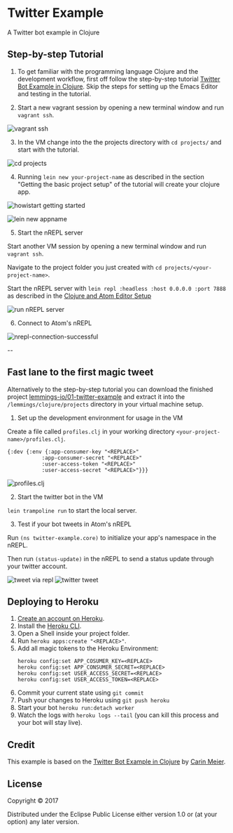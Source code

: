 # Twitter Example

A Twitter bot example in Clojure

## Step-by-step Tutorial

1. To get familiar with the programming language Clojure and the development workflow, first off follow the step-by-step tutorial [Twitter Bot Example in Clojure](http://howistart.org/posts/clojure/1). Skip the steps for setting up the Emacs Editor and testing in the tutorial.

2. Start a new vagrant session by opening a new terminal window and run `vagrant ssh`.

  ![vagrant ssh](doc/images/vagrant-ssh.png)

3. In the VM change into the the projects directory with `cd projects/` and start with the tutorial.

  ![cd projects](doc/images/cd-projects.png)

4. Running `lein new your-project-name` as described in the section "Getting the basic project setup" of the tutorial will create your clojure app.

  ![howistart getting started](doc/images/howistart-getting-started.png)

  ![lein new appname](doc/images/lein-new-appname.png)

5. Start the nREPL server

  Start another VM session by opening a new terminal window and run `vagrant ssh`.

  Navigate to the project folder you just created with `cd projects/<your-project-name>`.

  Start the nREPL server with `lein repl :headless :host 0.0.0.0 :port 7888` as described in the [Clojure and Atom Editor Setup](https://lemmings.io/clojure-and-atom-editor-setup-40f8f09237b4)

 ![run nREPL server](doc/images/nrepl-server.png)
 
6. Connect to Atom's nREPL

 ![nrepl-connection-successful](doc/images/nrepl-connection-successful.png)

--

## Fast lane to the first magic tweet

Alternatively to the step-by-step tutorial you can download the finished project [lemmings-io/01-twitter-example](https://github.com/lemmings-io/01-twitter-example/archive/master.zip) and extract it into the `/lemmings/clojure/projects` directory in your virtual machine setup.

1. Set up the development environment for usage in the VM

  Create a file called `profiles.clj` in your working directory `<your-project-name>/profiles.clj`.

  ```
  {:dev {:env {:app-consumer-key "<REPLACE>"
             :app-consumer-secret "<REPLACE>"
             :user-access-token "<REPLACE>"
             :user-access-secret "<REPLACE>"}}}
  ```
  ![profiles.clj](doc/images/profiles-clj.png)

2. Start the twitter bot in the VM

  `lein trampoline run` to start the local server.

3. Test if your bot tweets in Atom's nREPL

  Run `(ns twitter-example.core)` to initialize your app's namespace in the nREPL.
  
  Then run `(status-update)` in the nREPL to send a status update through your twitter account.
  
  ![tweet via repl](doc/images/tweet-via-repl.png)
  ![twitter tweet](doc/images/twitter-tweet.png)

## Deploying to Heroku

 1. [Create an account on Heroku](https://signup.heroku.com/).
 2. Install the [Heroku CLI](https://devcenter.heroku.com/articles/heroku-cli).
 3. Open a Shell inside your project folder.
 4. Run `heroku apps:create "<REPLACE>"`.
 5. Add all magic tokens to the Heroku Environment:
    ```
    heroku config:set APP_COSUMER_KEY=<REPLACE>
    heroku config:set APP_CONSUMER_SECRET=<REPLACE> 
    heroku config:set USER_ACCESS_SECRET=<REPLACE>
    heroku config:set USER_ACCESS_TOKEN=<REPLACE>
    ```
 6. Commit your current state using `git commit`
 7. Push your changes to Heroku using `git push heroku`
 8. Start your bot `heroku run:detach worker`
 9. Watch the logs with `heroku logs --tail` (you can kill this process and your bot will stay live).

## Credit

This example is based on the [Twitter Bot Example in Clojure](http://howistart.org/posts/clojure/1) by [Carin Meier](https://twitter.com/carinmeier).

## License

Copyright © 2017

Distributed under the Eclipse Public License either version 1.0 or (at
your option) any later version.
